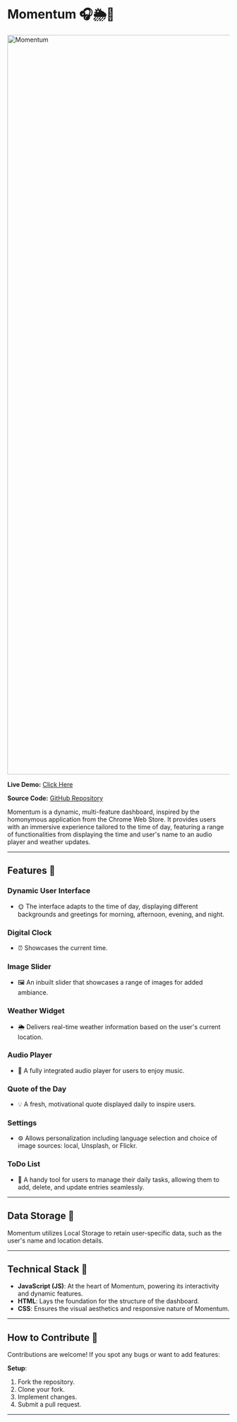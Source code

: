 
# Momentum 🎧🌦️📝
<img width="1675" alt="Momentum" src="https://github.com/Tanyaa-a/Momentum-clone/assets/120506794/6dc7c01a-707f-4eef-bd2a-785e74a14623">



**Live Demo:** [Click Here](https://tanyaa-a.github.io/Momentum-clone/momentum/)

**Source Code:** [GitHub Repository](https://github.com/Tanyaa-a/Momentum-clone/tree/gh-pages/momentum)

Momentum is a dynamic, multi-feature dashboard, inspired by the homonymous application from the Chrome Web Store. It provides users with an immersive experience tailored to the time of day, featuring a range of functionalities from displaying the time and user's name to an audio player and weather updates. 

---

## Features 🌟

### Dynamic User Interface
- 🌞 The interface adapts to the time of day, displaying different backgrounds and greetings for morning, afternoon, evening, and night.

### Digital Clock
- ⏰ Showcases the current time.

### Image Slider
- 🖼️ An inbuilt slider that showcases a range of images for added ambiance.

### Weather Widget
- 🌦️ Delivers real-time weather information based on the user's current location.

### Audio Player
- 🎵 A fully integrated audio player for users to enjoy music.

### Quote of the Day
- 💡 A fresh, motivational quote displayed daily to inspire users.

### Settings
- ⚙️ Allows personalization including language selection and choice of image sources: local, Unsplash, or Flickr.

### ToDo List
- 📝 A handy tool for users to manage their daily tasks, allowing them to add, delete, and update entries seamlessly.

---

## Data Storage 💾

Momentum utilizes Local Storage to retain user-specific data, such as the user's name and location details.

---

## Technical Stack 💼

- **JavaScript (JS)**: At the heart of Momentum, powering its interactivity and dynamic features.
- **HTML**: Lays the foundation for the structure of the dashboard.
- **CSS**: Ensures the visual aesthetics and responsive nature of Momentum.

---

## How to Contribute 🤝

Contributions are welcome! If you spot any bugs or want to add features:

**Setup**: 
1. Fork the repository.
2. Clone your fork.
3. Implement changes.
4. Submit a pull request.

---

